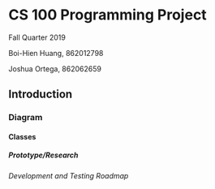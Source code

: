 # CS 100 Programming Project

Fall Quarter 2019

Boi-Hien Huang, 862012798

Joshua Ortega, 862062659

## Introduction

### Diagram

#### Classes

##### Prototype/Research

###### Development and Testing Roadmap
